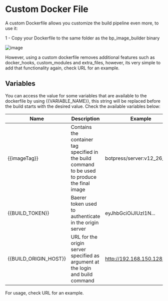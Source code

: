 # Custom Docker File

A custom Dockerfile allows you customize the build pipeline even more, to use it:

1 - Copy your Dockerfile to the same folder as the bp_image_builder binary

![image](https://user-images.githubusercontent.com/13484138/155421149-759ecf08-3b8f-4cc7-941c-ae085f42e9ef.png)

However, using a custom dockerfile removes additional features such as docker_hooks, custom_modules and extra_files, however, its very simple to add that functionality again, check URL for an example.

## Variables

You can access the value for some variables that are available to the dockerfile by using {{VARIABLE_NAME}}, this string will be replaced before the build starts with the desired value. Check the available variables below:

| Name                  | Description                                                                                     | Example                     |
| --------------------- | ----------------------------------------------------------------------------------------------- | --------------------------- |
| {{imageTag}}          | Contains the container tag specified in the build command to be used to produce the final image | botpress/server:v12_26_8    |
| {{BUILD_TOKEN}}       | Baerer token used to authenticate in the origin server                                          | eyJhbGciOiJIUzI1N...        |
| {{BUILD_ORIGIN_HOST}} | URL for the origin server specified as argument at the login and build command                  | http://192.168.150.128:3000 |

For usage, check URL for an example.
